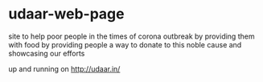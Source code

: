 # udaar-web-page
site to help poor people in the times of corona outbreak by providing them with food by providing people a way to donate to this noble cause and showcasing our efforts


up and running on http://udaar.in/
